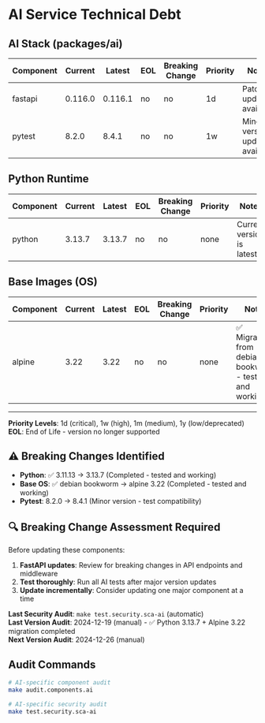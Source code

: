 # AI Service Technical Debt

## AI Stack (packages/ai)
| Component | Current | Latest | EOL | Breaking Change | Priority | Notes |
|-----------|---------|--------|-----|-----------------|----------|-------|
| fastapi | 0.116.0 | 0.116.1 | no | no | 1d | Patch update available |
| pytest | 8.2.0 | 8.4.1 | no | no | 1w | Minor version updates available |

## Python Runtime
| Component | Current | Latest | EOL | Breaking Change | Priority | Notes |
|-----------|---------|--------|-----|-----------------|----------|-------|
| python | 3.13.7 | 3.13.7 | no | no | none | Current version is latest |

## Base Images (OS)
| Component | Current | Latest | EOL | Breaking Change | Priority | Notes |
|-----------|---------|--------|-----|-----------------|----------|-------|
| alpine | 3.22 | 3.22 | no | no | none | ✅ Migrated from debian bookworm - tested and working |

---

**Priority Levels**: 1d (critical), 1w (high), 1m (medium), 1y (low/deprecated)  
**EOL**: End of Life - version no longer supported

## ⚠️ Breaking Changes Identified
- **Python**: ✅ 3.11.13 → 3.13.7 (Completed - tested and working)
- **Base OS**: ✅ debian bookworm → alpine 3.22 (Completed - tested and working)
- **Pytest**: 8.2.0 → 8.4.1 (Minor version - test compatibility)

## 🔍 Breaking Change Assessment Required
Before updating these components:
1. **FastAPI updates**: Review for breaking changes in API endpoints and middleware
2. **Test thoroughly**: Run all AI tests after major version updates
3. **Update incrementally**: Consider updating one major component at a time

**Last Security Audit**: `make test.security.sca-ai` (automatic)  
**Last Version Audit**: 2024-12-19 (manual) - ✅ Python 3.13.7 + Alpine 3.22 migration completed  
**Next Version Audit**: 2024-12-26 (manual)

## Audit Commands
```bash
# AI-specific component audit
make audit.components.ai

# AI-specific security audit
make test.security.sca-ai
```

